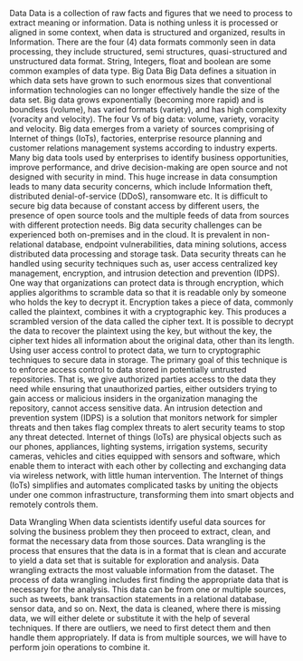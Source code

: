 Data
Data is a collection of raw facts and figures that we need to process to extract meaning or information. Data is nothing unless it is processed or aligned in some context, when data is structured and organized, results in Information. 
There are the four (4) data formats commonly seen in data processing, they include structured, semi structures, quasi-structured and unstructured data format. 
String, Integers, float and boolean are some common examples of data type.
Big Data 
Big Data defines a situation in which data sets have grown to such enormous sizes that conventional information technologies can no longer effectively handle the size of the data set. Big data grows exponentially (becoming more rapid) and is boundless (volume), has varied formats (variety), and has high complexity (voracity and velocity). The four Vs of big data: volume, variety, voracity and velocity.
Big data emerges from a variety of sources comprising of Internet of things (IoTs), factories, enterprise resource planning and customer relations management systems according to industry experts.
Many big data tools used by enterprises to identify business opportunities, improve performance, and drive decision-making are open source and not designed with security in mind. This huge increase in data consumption leads to many data security concerns, which include Information theft, distributed denial-of-service (DDoS), ransomware etc.
It is difficult to secure big data because of constant access by different users, the presence of open source tools and the multiple feeds of data from sources with different protection needs. Big data security challenges can be experienced both on-premises and in the cloud. It is prevalent in non-relational database, endpoint vulnerabilities, data mining solutions, access distributed data processing and storage task.
Data security threats can he handled using security techniques such as, user access centralized key management, encryption, and intrusion detection and prevention (IDPS). One way that organizations can protect data is through encryption, which applies algorithms to scramble data so that it is readable only by someone who holds the key to decrypt it. Encryption takes a piece of data, commonly called the plaintext, combines it with a cryptographic key. This produces a scrambled version of the data called the cipher text. It is possible to decrypt the data to recover the plaintext using the key, but without the key, the cipher text hides all information about the original data, other than its length.
Using user access control to protect data, we turn to cryptographic techniques to secure data in storage. The primary goal of this technique is to enforce access control to data stored in potentially untrusted repositories. That is, we give authorized parties access to the data they need while ensuring that unauthorized parties, either outsiders trying to gain access or malicious insiders in the organization managing the repository, cannot access sensitive data.
An intrusion detection and prevention system (IDPS) is a solution that monitors network for simpler threats and then takes flag complex threats to alert security teams to stop any threat detected.
Internet of things (IoTs) are physical objects such as our phones, appliances, lighting systems, irrigation systems, security cameras, vehicles and cities equipped with sensors and software, which enable them to interact with each other by collecting and exchanging data via wireless network, with little human intervention. The Internet of things (IoTs) simplifies and automates complicated tasks by uniting the objects under one common infrastructure, transforming them into smart objects and remotely controls them.

Data Wrangling
When data scientists identify useful data sources for solving the business problem they then proceed to extract, clean, and format the necessary data from those sources. Data wrangling is the process that ensures that the data is in a format that is clean and accurate to yield a data set that is suitable for exploration and analysis. Data wrangling extracts the most valuable information from the dataset.
The process of data wrangling includes first finding the appropriate data that is necessary for the analysis. This data can be from one or multiple sources, such as tweets, bank transaction statements in a relational database, sensor data, and so on. Next, the data is cleaned, where there is missing data, we will either delete or substitute it with the help of several techniques. If there are outliers, we need to first detect them and then handle them appropriately. If data is from multiple sources, we will have to perform join operations to combine it.

